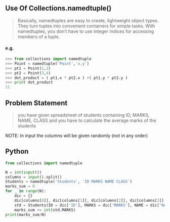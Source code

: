 ## Use Of Collections.namedtuple()
>Basically, namedtuples are easy to create, lightweight object types.
They turn tuples into convenient containers for simple tasks.
With namedtuples, you don’t have to use integer indices for accessing members of a tuple.

#### e.g.
```python
>>> from collections import namedtuple
>>> Point = namedtuple('Point','x,y')
>>> pt1 = Point(1,2)
>>> pt2 = Point(3,4)
>>> dot_product = ( pt1.x * pt2.x ) +( pt1.y * pt2.y )
>>> print dot_product
11
```
## Problem Statement
>you have given spreadsheet of students containing ID, MARKS, NAME, CLASS and you have to calculate the average marks of the students

NOTE: In input the columns will be given randomly (not in any order)

## Python
```python
from collections import namedtuple

N = int(input())
columns = input().split()
Students = namedtuple('Students', 'ID MARKS NAME CLASS')
marks_sum = 0
for _ in range(N):
    dic = {}
    dic[columns[0]], dic[columns[1]], dic[columns[2]], dic[columns[3]] = input().split()
    std = Students(ID = dic['ID'], MARKS = dic['MARKS'], NAME = dic['NAME'], CLASS = dic['CLASS'])
    marks_sum += int(std.MARKS)
print(marks_sum/N)
```